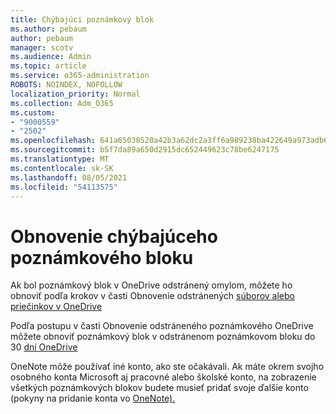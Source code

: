 ```yaml
---
title: Chýbajúci poznámkový blok
ms.author: pebaum
author: pebaum
manager: scotv
ms.audience: Admin
ms.topic: article
ms.service: o365-administration
ROBOTS: NOINDEX, NOFOLLOW
localization_priority: Normal
ms.collection: Adm_O365
ms.custom:
- "9000559"
- "2502"
ms.openlocfilehash: 641a65038520a42b3a62dc2a3ff6a989238ba422649a973adb6f42cf556e5a53
ms.sourcegitcommit: b5f7da89a650d2915dc652449623c78be6247175
ms.translationtype: MT
ms.contentlocale: sk-SK
ms.lasthandoff: 08/05/2021
ms.locfileid: "54113575"
---
```

# <a name="recover-missing-notebook"></a>Obnovenie chýbajúceho poznámkového bloku

Ak bol poznámkový blok v OneDrive odstránený omylom, môžete ho obnoviť podľa krokov v časti Obnovenie odstránených [súborov alebo priečinkov v OneDrive](https://support.office.com/article/949ada80-0026-4db3-a953-c99083e6a84f)

Podľa postupu v časti Obnovenie odstráneného poznámkového OneDrive môžete obnoviť poznámkový blok v odstránenom poznámkovom bloku do 30 [dní OneDrive](https://docs.microsoft.com/onedrive/restore-deleted-onedrive)

OneNote môže používať iné konto, ako ste očakávali. Ak máte okrem svojho osobného konta Microsoft aj pracovné alebo školské konto, na zobrazenie všetkých poznámkových blokov budete musieť pridať svoje ďalšie konto (pokyny na pridanie konta vo [OneNote).](https://support.office.com/article/5afff855-54ee-47e4-a773-db048d4ac299)